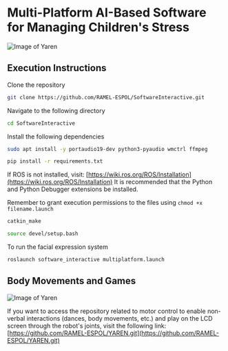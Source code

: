 # Multi-Platform AI-Based Software for Managing Children's Stress

![Image of Yaren](https://github.com/RAMEL-ESPOL/SoftwareInteractive/blob/main/MultiplatformSoftware.png)

## Execution Instructions

Clone the repository

```bash
git clone https://github.com/RAMEL-ESPOL/SoftwareInteractive.git  
```

Navigate to the following directory

```bash
cd SoftwareInteractive  
```

Install the following dependencies

```bash
sudo apt install -y portaudio19-dev python3-pyaudio wmctrl ffmpeg  
```

```bash
pip install -r requirements.txt  
```

If ROS is not installed, visit: [https://wiki.ros.org/ROS/Installation](https://wiki.ros.org/ROS/Installation)
It is recommended that the Python and Python Debugger extensions be installed.

Remember to grant execution permissions to the files using `chmod +x filename.launch`

```bash
catkin_make  
```

```bash
source devel/setup.bash  
```

To run the facial expression system

```bash
roslaunch software_interactive multiplatform.launch  
```

## Body Movements and Games

![Image of Yaren](https://github.com/RAMEL-ESPOL/SoftwareInteractive/blob/main/22d.png)

If you want to access the repository related to motor control to enable non-verbal interactions (dances, body movements, etc.) and play on the LCD screen through the robot's joints, visit the following link: [https://github.com/RAMEL-ESPOL/YAREN.git](https://github.com/RAMEL-ESPOL/YAREN.git)

